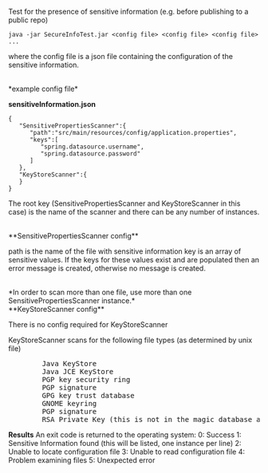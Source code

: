Test for the presence of sensitive information (e.g. before publishing to a public repo)

```java -jar SecureInfoTest.jar <config file> <config file> <config file> ...```

where the config file is a json file containing the configuration of the sensitive information.

<br>
*example config file*

**sensitiveInformation.json**
```
{
   "SensitivePropertiesScanner":{
      "path":"src/main/resources/config/application.properties",
      "keys":[
         "spring.datasource.username",
         "spring.datasource.password"
      ]
   },
   "KeyStoreScanner":{
   }
}
```
The root key (SensitivePropertiesScanner and KeyStoreScanner in this case) is the name of the scanner and there can be any number of instances.

<br>
**SensitivePropertiesScanner config**

path is the name of the file with sensitive information
key is an array of sensitive values.  If the keys for these values exist and are populated then an error message is created, otherwise no message is created.

<br>
*In order to scan more than one file, use more than one SensitivePropertiesScanner instance.*

<br>
**KeyStoreScanner config**

There is no config required for KeyStoreScanner

KeyStoreScanner scans for the following file types (as determined by unix file)<br>
<pre>
        Java KeyStore
        Java JCE KeyStore
        PGP key security ring
        PGP signature
        GPG key trust database
        GNOME keyring
        PGP signature
        RSA Private Key (this is not in the magic database and looks for file that start with: '-----BEGIN RSA PRIVATE KEY-')
</pre>
**Results**
An exit code is returned to the operating system:
0: Success
1: Sensitive Information found (this will be listed, one instance per line)
2: Unable to locate configuration file
3: Unable to read configuration file
4: Problem examining files
5: Unexpected error